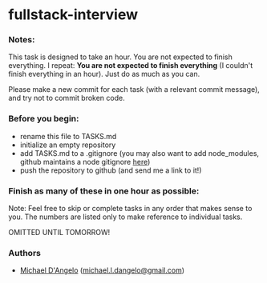 # fullstack-interview

### Notes:
This task is designed to take an hour. You are not expected to finish everything. I repeat: **You are not expected to finish everything** (I couldn't finish everything in an hour). Just do as much as you can.

Please make a new commit for each task (with a relevant commit message), and try not to commit broken code.

### Before you begin:

* rename this file to TASKS.md
* initialize an empty repository
* add TASKS.md to a .gitignore (you may also want to add node_modules, github maintains a node gitignore [here](https://github.com/github/gitignore/blob/master/Node.gitignore))
* push the repository to github (and send me a link to it!)

### Finish as many of these in one hour as possible:
Note: Feel free to skip or complete tasks in any order that makes sense to you. The numbers are listed only to make reference to individual tasks.

OMITTED UNTIL TOMORROW!

### Authors
* [Michael D'Angelo](http://github.com/mldangelo) (michael.l.dangelo@gmail.com)
